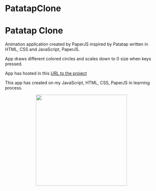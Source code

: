 # PatatapClone



<h1>Patatap Clone</h1>

Animation application created by PaperJS inspired by Patatap written in HTML, CSS and JavaScript, PaperJS. 

App draws different colored circles and scales down to 0 size when keys pressed.


App has hosted in this [URL to the project](https://hummatli.github.io/PatatapClone)


This app has created on my JavaScript, HTML, CSS, PaperJS in learning process.

<p align="center">
<img src="https://raw.githubusercontent.com/hummatli/PatataClone/master/screenshot.png" width="300px"/>
</p>
